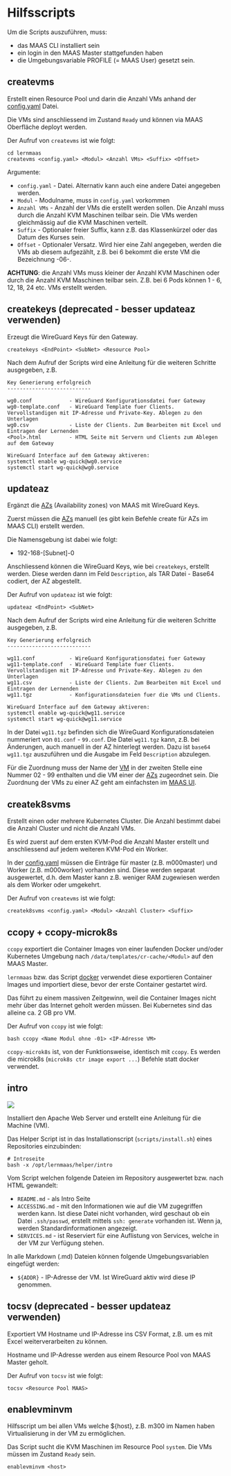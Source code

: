 Hilfsscripts
============

Um die Scripts auszuführen, muss:
* das MAAS CLI installiert sein
* ein login in den MAAS Master stattgefunden haben
* die Umgebungsvariable PROFILE (= MAAS User) gesetzt sein.

createvms
---------

Erstellt einen Resource Pool und darin die Anzahl VMs anhand der [config.yaml](../config.yaml) Datei.

Die VMs sind anschliessend im Zustand `Ready` und können via MAAS Oberfläche deployt werden.

Der Aufruf von `createvms` ist wie folgt:

    cd lernmaas
    createvms <config.yaml> <Modul> <Anzahl VMs> <Suffix> <Offset>
    
Argumente:
* `config.yaml` - Datei. Alternativ kann auch eine andere Datei angegeben werden.
* `Modul` - Modulname, muss in `config.yaml` vorkommen
* `Anzahl VMs` - Anzahl der VMs die erstellt werden sollen. Die Anzahl muss durch die Anzahl KVM Maschinen teilbar sein. Die VMs werden gleichmässig auf die KVM Maschinen verteilt.
* `Suffix` - Optionaler freier Suffix, kann z.B. das Klassenkürzel oder das Datum des Kurses sein.
* `Offset` - Optionaler Versatz. Wird hier eine Zahl angegeben, werden die VMs ab diesem aufgezählt, z.B. bei 6 bekommt die erste VM die Bezeichnung <Modul>-06-<Suffix>.
    
**ACHTUNG**: die Anzahl VMs muss kleiner der Anzahl KVM Maschinen oder durch die Anzahl KVM Maschinen teilbar sein. Z.B. bei 6 Pods können 1 - 6, 12, 18, 24 etc. VMs erstellt werden.    
    
createkeys (deprecated - besser updateaz verwenden)
----------

Erzeugt die WireGuard Keys für den Gateway.

    createkeys <EndPoint> <SubNet> <Resource Pool>  
    
Nach dem Aufruf der Scripts wird eine Anleitung für die weiteren Schritte ausgegeben, z.B. 

    Key Generierung erfolgreich
    ---------------------------
    
    wg0.conf            - WireGuard Konfigurationsdatei fuer Gateway
    wg0-template.conf   - WireGuard Template fuer Clients. Vervollstandigen mit IP-Adresse und Private-Key. Ablegen zu den Unterlagen
    wg0.csv             - Liste der Clients. Zum Bearbeiten mit Excel und Eintragen der Lernenden
    <Pool>.html         - HTML Seite mit Servern und Clients zum Ablegen auf dem Gateway
    
    WireGuard Interface auf dem Gateway aktiveren:
    systemctl enable wg-quick@wg0.service
    systemctl start wg-quick@wg0.service

updateaz
--------

Ergänzt die [AZs](https://maas.io/docs/availability-zones) (Availability zones) von MAAS mit WireGuard Keys.

Zuerst müssen die [AZs](https://maas.io/docs/availability-zones) manuell (es gibt kein Befehle create für AZs im MAAS CLI) erstellt werden. 

Die Namensgebung ist dabei wie folgt:

* 192-168-[Subnet]-0

Anschliessend können die WireGuard Keys, wie bei `createkeys`, erstellt werden. Diese werden dann im Feld `Description`, als TAR Datei - Base64 codiert, der AZ abgestellt.

Der Aufruf von `updateaz` ist wie folgt:

    updateaz <EndPoint> <SubNet>
    
Nach dem Aufruf der Scripts wird eine Anleitung für die weiteren Schritte ausgegeben, z.B. 

    Key Generierung erfolgreich
    ---------------------------
    
    wg11.conf           - WireGuard Konfigurationsdatei fuer Gateway
    wg11-template.conf  - WireGuard Template fuer Clients. Vervollstandigen mit IP-Adresse und Private-Key. Ablegen zu den Unterlagen
    wg11.csv            - Liste der Clients. Zum Bearbeiten mit Excel und Eintragen der Lernenden
    wg11.tgz            - Konfigurationsdateien fuer die VMs und Clients.
    
    WireGuard Interface auf dem Gateway aktiveren:
    systemctl enable wg-quick@wg11.service
    systemctl start wg-quick@wg11.service

In der Datei `wg11.tgz` befinden sich die WireGuard Konfigurationsdateien nummeriert von `01.conf` - `99.conf`. Die Datei `wg11.tgz` kann, z.B. bei Änderungen, auch manuell in der AZ hinterlegt werden. Dazu ist `base64 wg11.tgz` auszuführen und die Ausgabe im Feld `Description` abzulegen.

Für die Zuordnung muss der Name der [VM](https://maas.io/docs/machine-overview) in der zweiten Stelle eine Nummer 02 - 99 enthalten und die VM einer der [AZs](https://maas.io/docs/availability-zones) zugeordnet sein. Die Zuordnung
der VMs zu einer AZ geht am einfachsten im [MAAS UI](http://localhost:5240).     
    
createk8svms
------------

Erstellt einen oder mehrere Kubernetes Cluster. Die Anzahl bestimmt dabei die Anzahl Cluster und nicht die Anzahl VMs.

Es wird zuerst auf dem ersten KVM-Pod die Anzahl Master erstellt und anschliessend auf jedem weiteren KVM-Pod ein Worker. 

In der [config.yaml](../config.yaml) müssen die Einträge für master (z.B. m000master) und Worker (z.B. m000worker) vorhanden sind. Diese werden separat ausgewertet, d.h. dem Master kann z.B. weniger RAM zugewiesen werden als dem Worker oder umgekehrt.

Der Aufruf von `createvms` ist wie folgt:

    createk8svms <config.yaml> <Modul> <Anzahl Cluster> <Suffix>   

ccopy + ccopy-microk8s
-----

`ccopy` exportiert die Container Images von einer laufenden Docker und/oder Kubernetes Umgebung nach `/data/templates/cr-cache/<Modul>` auf den MAAS Master.

`lernmaas` bzw. das Script [docker](../services/docker) verwendet diese exportieren Container Images und importiert diese, bevor der erste Container gestartet wird.

Das führt zu einem massiven Zeitgewinn, weil die Container Images nicht mehr über das Internet geholt werden müssen. Bei Kubernetes sind das alleine ca. 2 GB pro VM.

Der Aufruf von `ccopy` ist wie folgt:

    bash ccopy <Name Modul ohne -01> <IP-Adresse VM>
    
`ccopy-microk8s` ist, von der Funktionsweise, identisch mit `ccopy`. Es werden die microk8s (`microk8s ctr image export ...`)  Befehle statt docker verwendet.  
     
intro
-----

![](../doc/images/intro.png)

Installiert den Apache Web Server und erstellt eine Anleitung für die Machine (VM).

Das Helper Script ist in das Installationscript (`scripts/install.sh`) eines Repositories einzubinden:

    # Introseite
    bash -x /opt/lernmaas/helper/intro

Vom Script welchen folgende Dateien im Repository ausgewertet bzw. nach HTML gewandelt:

* `README.md` - als Intro Seite
* `ACCESSING.md` - mit den Informationen wie auf die VM zugegriffen werden kann. Ist diese Datei nicht vorhanden, wird geschaut ob ein Datei `.ssh/passwd`, erstellt mittels `ssh: generate` vorhanden ist. Wenn ja, werden Standardinformationen angezeigt.
* `SERVICES.md` - ist Reserviert für eine Auflistung von Services, welche in der VM zur Verfügung stehen.

In alle Markdown (.md) Dateien können folgende Umgebungsvariablen eingefügt werden:

* `${ADDR}` - IP-Adresse der VM. Ist WireGuard aktiv wird diese IP genommen.
       
tocsv (deprecated - besser updateaz verwenden)
-----

Exportiert VM Hostname und IP-Adresse ins CSV Format, z.B. um es mit Excel weiterverarbeiten zu können.

Hostname und IP-Adresse werden aus einem Resource Pool von MAAS Master geholt.

Der Aufruf von `tocsv` ist wie folgt:

    tocsv <Resource Pool MAAS>


enablevminvm
------------

Hilfsscript um bei allen VMs welche ${host}, z.B. m300 im Namen haben Virtualisierung in der VM zu ermöglichen.

Das Script sucht die KVM Maschinen im Resource Pool `system`. Die VMs müssen im Zustand `Ready` sein.

    enablevminvm <host>
 

    
